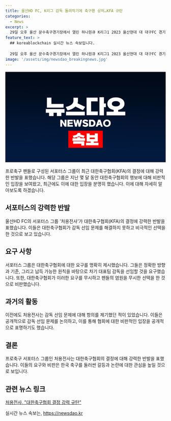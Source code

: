 ```yaml
---
title: 울산HD FC, K리그 감독 돌려막기에 축구팬 상처…KFA 규탄
categories:
  - News
excerpt: >
  29일 오후 울산 문수축구경기장에서 열린 하나원큐 K리그1 2023 울산현대 대 대구FC 경기에서 울산현대 홈 팬들이 관중석을 가득 메웠다. 울산HD FC 서포터스 처용전사가 홍명보 울산HD 감독의 국가대표 감독 차출에 대한 축구 팬들의 불만을 표명하며 대한축구협회(KFA)를 규탄하는 입장을 밝혔다. 이에 따라 처용전사는 협회가 팬들의 염원을 무시한 결정을 강력히 비판하고, 납득 가능한 원칙과 기준에 따라 감독을 선임해 달라고 요구했다. 이러한 결정은 K리그 팬들의 희생으로 이어질 것이며, 대한축구협회는 이에 대한 책임을 질 것을 주장했다.
feature_text: >
  ## koreablockchain 실시간 뉴스 속보입니다.

  29일 오후 울산 문수축구경기장에서 열린 하나원큐 K리그1 2023 울산현대 대 대구FC 경기에서 울산현대 홈 팬들이 관중석을 가득 메웠다. 울산HD FC 서포터스 처용전사가 홍명보 울산HD 감독의 국가대표 감독 차출에 대한 축구 팬들의 불만을 표명하며 대한축구협회(KFA)를 규탄하는 입장을 밝혔다. 이에 따라 처용전사는 협회가 팬들의 염원을 무시한 결정을 강력히 비판하고, 납득 가능한 원칙과 기준에 따라 감독을 선임해 달라고 요구했다. 이러한 결정은 K리그 팬들의 희생으로 이어질 것이며, 대한축구협회는 이에 대한 책임을 질 것을 주장했다.
image: '/assets/img/newsdao_breakingnews.jpg'
---
```


<p><img src="/assets/img/newsdao_breakingnews.jpg" alt="koreablockchain 속보" /></p>

<p data-ke-size="size16">프로축구 팬들로 구성된 서포터스 그룹이 최근 대한축구협회(KFA)의 결정에 대해 강력한 반발을 표했습니다. 해당 그룹은 지난 몇 달 동안 대한축구협회의 행보에 대해 비판적인 입장을 보여왔고, 최근에도 이에 대한 입장을 분명히 했습니다. 이에 대해 자세히 알아보도록 하겠습니다.</p>

<h2 data-ke-size="size26">서포터스의 강력한 반발</h2>

<p data-ke-size="size16">울산HD FC의 서포터스 그룹 '처용전사'가 대한축구협회(KFA)의 결정에 강력한 반발을 표했습니다. 이들은 대한축구협회가 감독 선임 문제를 해결하지 못하고 비극적인 선택을 한 것으로 보고 있습니다.</p>

<h2 data-ke-size="size26">요구 사항</h2>

<p data-ke-size="size16">서포터스 그룹은 대한축구협회에 대한 요구를 명확히 제시했습니다. 그들은 정확한 방향과 기준, 그리고 납득 가능한 원칙을 바탕으로 차기 대표팀 감독을 선임할 것을 요구했습니다. 또한, 대한축구협회가 이러한 요구를 무시하고 팬들의 염원을 무시한 선택을 한 것으로 비판했습니다.</p>

<h2 data-ke-size="size26">과거의 활동</h2>

<p data-ke-size="size16">이전에도 처용전사는 감독 선임 문제에 대해 항의를 제기했던 적이 있었습니다. 이들은 공개적으로 감독 선임 문제를 논의하고, 이를 통해 협회에 대한 비판적인 입장을 공개적으로 표명하기도 했습니다.</p>

<h2 data-ke-size="size26">결론</h2>

<p data-ke-size="size16">프로축구 서포터스 그룹인 처용전사는 대한축구협회의 결정에 대해 강력한 반발을 표했습니다. 이들의 요구와 비판은 한국 축구를 둘러싼 갈등과 논란에 대한 관심을 높일 것으로 보입니다.</p>

<h2 data-ke-size="size26">관련 뉴스 링크</h2>

<p data-ke-size="size16">
<a href="https://www.news1.kr/articles/?4492718" target="_blank" rel="noopener">처용전사, "대한축구협회 결정 강력 규탄"</a>
</p>
실시간 뉴스 속보는, <a href="https://newsdao.kr" rel="dofollow">https://newsdao.kr</a>


